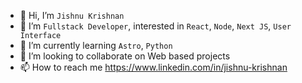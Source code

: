 - 👋 Hi, I’m `Jishnu Krishnan`
- 👀 I’m `Fullstack Developer`, interested in `React`, `Node`, `Next JS`, `User Interface`
- 🌱 I’m currently learning `Astro`, `Python`
- 💞️ I’m looking to collaborate on Web based projects
- 📫 How to reach me https://www.linkedin.com/in/jishnu-krishnan

<!---
jishnu1rks/jishnu1rks is a ✨ special ✨ repository because its `README.md` (this file) appears on your GitHub profile.
You can click the Preview link to take a look at your changes.
--->
